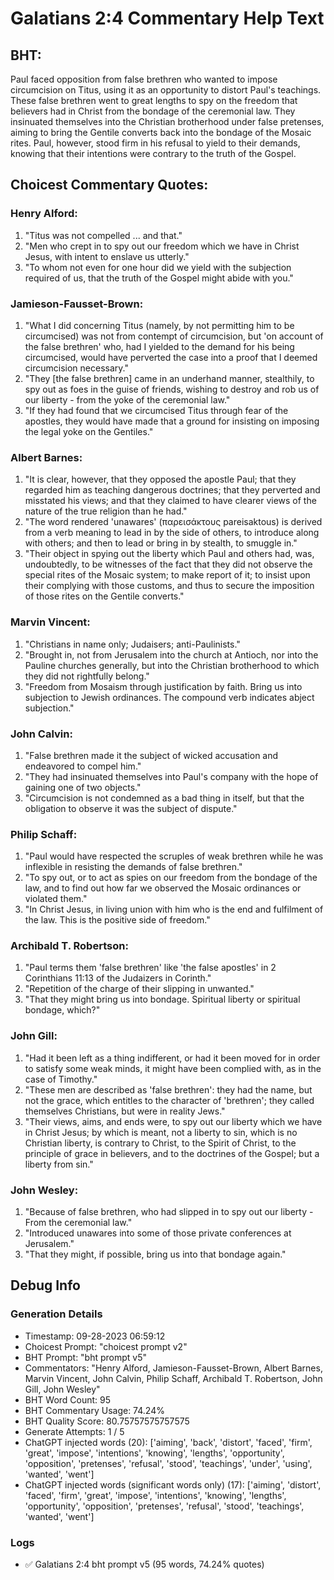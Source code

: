 # Galatians 2:4 Commentary Help Text

## BHT:
Paul faced opposition from false brethren who wanted to impose circumcision on Titus, using it as an opportunity to distort Paul's teachings. These false brethren went to great lengths to spy on the freedom that believers had in Christ from the bondage of the ceremonial law. They insinuated themselves into the Christian brotherhood under false pretenses, aiming to bring the Gentile converts back into the bondage of the Mosaic rites. Paul, however, stood firm in his refusal to yield to their demands, knowing that their intentions were contrary to the truth of the Gospel.

## Choicest Commentary Quotes:
### Henry Alford:
1. "Titus was not compelled ... and that." 
2. "Men who crept in to spy out our freedom which we have in Christ Jesus, with intent to enslave us utterly." 
3. "To whom not even for one hour did we yield with the subjection required of us, that the truth of the Gospel might abide with you."

### Jamieson-Fausset-Brown:
1. "What I did concerning Titus (namely, by not permitting him to be circumcised) was not from contempt of circumcision, but 'on account of the false brethren' who, had I yielded to the demand for his being circumcised, would have perverted the case into a proof that I deemed circumcision necessary."
2. "They [the false brethren] came in an underhand manner, stealthily, to spy out as foes in the guise of friends, wishing to destroy and rob us of our liberty - from the yoke of the ceremonial law."
3. "If they had found that we circumcised Titus through fear of the apostles, they would have made that a ground for insisting on imposing the legal yoke on the Gentiles."

### Albert Barnes:
1. "It is clear, however, that they opposed the apostle Paul; that they regarded him as teaching dangerous doctrines; that they perverted and misstated his views; and that they claimed to have clearer views of the nature of the true religion than he had."
2. "The word rendered 'unawares' (παρεισάκτους pareisaktous) is derived from a verb meaning to lead in by the side of others, to introduce along with others; and then to lead or bring in by stealth, to smuggle in."
3. "Their object in spying out the liberty which Paul and others had, was, undoubtedly, to be witnesses of the fact that they did not observe the special rites of the Mosaic system; to make report of it; to insist upon their complying with those customs, and thus to secure the imposition of those rites on the Gentile converts."

### Marvin Vincent:
1. "Christians in name only; Judaisers; anti-Paulinists."
2. "Brought in, not from Jerusalem into the church at Antioch, nor into the Pauline churches generally, but into the Christian brotherhood to which they did not rightfully belong."
3. "Freedom from Mosaism through justification by faith. Bring us into subjection to Jewish ordinances. The compound verb indicates abject subjection."

### John Calvin:
1. "False brethren made it the subject of wicked accusation and endeavored to compel him."
2. "They had insinuated themselves into Paul's company with the hope of gaining one of two objects."
3. "Circumcision is not condemned as a bad thing in itself, but that the obligation to observe it was the subject of dispute."

### Philip Schaff:
1. "Paul would have respected the scruples of weak brethren while he was inflexible in resisting the demands of false brethren."
2. "To spy out, or to act as spies on our freedom from the bondage of the law, and to find out how far we observed the Mosaic ordinances or violated them."
3. "In Christ Jesus, in living union with him who is the end and fulfilment of the law. This is the positive side of freedom."

### Archibald T. Robertson:
1. "Paul terms them 'false brethren' like 'the false apostles' in 2 Corinthians 11:13 of the Judaizers in Corinth." 
2. "Repetition of the charge of their slipping in unwanted." 
3. "That they might bring us into bondage. Spiritual liberty or spiritual bondage, which?"

### John Gill:
1. "Had it been left as a thing indifferent, or had it been moved for in order to satisfy some weak minds, it might have been complied with, as in the case of Timothy."
2. "These men are described as 'false brethren': they had the name, but not the grace, which entitles to the character of 'brethren'; they called themselves Christians, but were in reality Jews."
3. "Their views, aims, and ends were, to spy out our liberty which we have in Christ Jesus; by which is meant, not a liberty to sin, which is no Christian liberty, is contrary to Christ, to the Spirit of Christ, to the principle of grace in believers, and to the doctrines of the Gospel; but a liberty from sin."

### John Wesley:
1. "Because of false brethren, who had slipped in to spy out our liberty - From the ceremonial law."
2. "Introduced unawares into some of those private conferences at Jerusalem."
3. "That they might, if possible, bring us into that bondage again."


## Debug Info
### Generation Details
- Timestamp: 09-28-2023 06:59:12
- Choicest Prompt: "choicest prompt v2"
- BHT Prompt: "bht prompt v5"
- Commentators: "Henry Alford, Jamieson-Fausset-Brown, Albert Barnes, Marvin Vincent, John Calvin, Philip Schaff, Archibald T. Robertson, John Gill, John Wesley"
- BHT Word Count: 95
- BHT Commentary Usage: 74.24%
- BHT Quality Score: 80.75757575757575
- Generate Attempts: 1 / 5
- ChatGPT injected words (20):
	['aiming', 'back', 'distort', 'faced', 'firm', 'great', 'impose', 'intentions', 'knowing', 'lengths', 'opportunity', 'opposition', 'pretenses', 'refusal', 'stood', 'teachings', 'under', 'using', 'wanted', 'went']
- ChatGPT injected words (significant words only) (17):
	['aiming', 'distort', 'faced', 'firm', 'great', 'impose', 'intentions', 'knowing', 'lengths', 'opportunity', 'opposition', 'pretenses', 'refusal', 'stood', 'teachings', 'wanted', 'went']

### Logs
- ✅ Galatians 2:4 bht prompt v5 (95 words, 74.24% quotes)